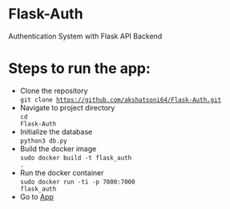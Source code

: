 # Flask-Auth
Authentication System with Flask API Backend

# Steps to run the app:<br>
- Clone the repository<br>
<code>git clone https://github.com/akshatsoni64/Flask-Auth.git</code><br>
- Navigate to project directory<br>
<code>cd Flask-Auth</code><br>
- Initialize the database<br>
<code>python3 db.py</code><br>
- Build the docker image<br>
<code>sudo docker build -t flask_auth .</code><br>
- Run the docker container<br>
<code>sudo docker run -ti -p 7000:7000 flask_auth</code><br>
- Go to <a target="_blank" href="http://localhost:7000">App</a><br>
